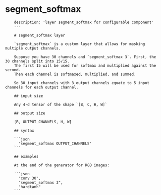 # segment\_softmax

```text
    description: 'layer segment_softmax for configurable component'
    ---

    # segment_softmax layer

    `segment_softmax` is a custom layer that allows for masking multiple output channels.

    Suppose you have 30 channels and `segment_softmax 3`. First, the 30 channels split into 15/15.
    The first 15 will be used for softmax and multiplied against the second.
    Then each channel is softmaxed, multiplied, and summed.

    So 30 input channels with 3 output channels equate to 5 input channels for each output channel.

    ## input size

    Any 4-d tensor of the shape `[B, C, H, W]`

    ## output size

    [B, OUTPUT_CHANNELS, H, W]

    ## syntax

    ```json
      "segment_softmax OUTPUT_CHANNELS"
    ```

    ## examples

    At the end of the generator for RGB images:

    ```json
      "conv 30",
      "segment_softmax 3",
      "hardtanh"
    ```
```

